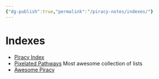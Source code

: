 ```yaml
---
{"dg-publish":true,"permalink":"/piracy-notes/indexes/"}
---
```


# Indexes
* [Piracy Index](https://piracy.vercel.app/)
* [Pixelated Pathways](https://courage-1984.github.io/pixelated-pathways/) Most awesome collection of lists
* [Awesome Piracy](https://shakil-shahadat.github.io/awesome-piracy/)